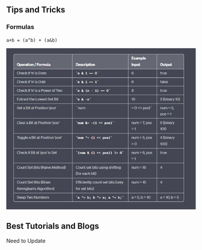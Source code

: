<h2> Tips and Tricks </h2>
<h3> Formulas </h3>

```
a+b = (a^b) + (a&b)
```
<img src = "Images/BasicFormulas.JPG" />

<h2> Best Tutorials and Blogs</h2>

Need to Update